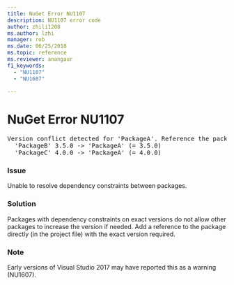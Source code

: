 ```yaml
---
title: NuGet Error NU1107
description: NU1107 error code
author: zhili1208
ms.author: lzhi
manager: rob
ms.date: 06/25/2018
ms.topic: reference
ms.reviewer: anangaur
f1_keywords:
  - "NU1107"
  - "NU1607"
  
---
```


# NuGet Error NU1107

<pre>Version conflict detected for 'PackageA'. Reference the package directly from the project to resolve this issue.<br/>  'PackageB' 3.5.0 -> 'PackageA' (= 3.5.0)<br/>  'PackageC' 4.0.0 -> 'PackageA' (= 4.0.0)</pre>

### Issue
Unable to resolve dependency constraints between packages.

### Solution
Packages with dependency constraints on exact versions do not allow other packages to increase the version if needed. Add a reference to the package directly (in the project file) with the exact version required.

### Note
Early versions of Visual Studio 2017 may have reported this as a warning (NU1607).
